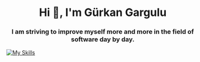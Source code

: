 <h1 align="center">Hi 👋, I'm Gürkan Gargulu</h1>
<h3 align="center">I am striving to improve myself more and more in the field of software day by day.</h3>

[![My Skills](https://skillicons.dev/icons?i=js,html,css,wasm)](https://skillicons.dev)

